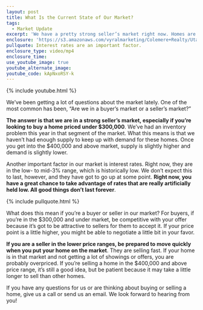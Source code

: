 ```yaml
---
layout: post
title: What Is the Current State of Our Market?
tags:
  - Market Update
excerpt: 'We have a pretty strong seller’s market right now. Homes are moving very quickly, especially in the lower price ranges.'
enclosure: 'https://s3.amazonaws.com/vyralmarketing/Colemere+Realty/Utah+Real+Estate+A+closer+look+at+our+market.mp4'
pullquote: Interest rates are an important factor.
enclosure_type: video/mp4
enclosure_time:
use_youtube_image: true
youtube_alternate_image:
youtube_code: kApNxoRSY-k
---
```



{% include youtube.html %}

We’ve been getting a lot of questions about the market lately. One of the most common has been, “Are we in a buyer’s market or a seller’s market?”

**The answer is that we are in a strong seller’s market, especially if you’re looking to buy a home priced under $300,000**. We’ve had an inventory problem this year in that segment of the market. What this means is that we haven’t had enough supply to keep up with demand for these homes. Once you get into the $400,000 and above market, supply is slightly higher and demand is slightly lower.

Another important factor in our market is interest rates. Right now, they are in the low- to mid-3% range, which is historically low. We don’t expect this to last, however, and they have got to go up at some point. **Right now, you have a great chance to take advantage of rates that are really artificially held low. All good things don’t last forever**.

{% include pullquote.html %}

What does this mean if you’re a buyer or seller in our market? For buyers, if you’re in the $300,000 and under market, be competitive with your offer because it’s got to be attractive to sellers for them to accept it. If your price point is a little higher, you might be able to negotiate a little bit in your favor.

**If you are a seller in the lower price ranges, be prepared to move quickly when you put your home on the market**. They are selling fast. If your home is in that market and not getting a lot of showings or offers, you are probably overpriced. If you’re selling a home in the $400,000 and above price range, it’s still a good idea, but be patient because it may take a little longer to sell than other homes.

If you have any questions for us or are thinking about buying or selling a home, give us a call or send us an email. We look forward to hearing from you!